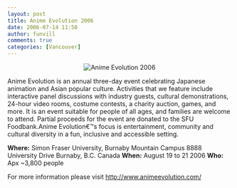 ```yaml
---
layout: post
title: Anime Evolution 2006
date: 2006-07-14 11:50
author: funvill
comments: true
categories: [Vancouver]
---
```


<p style="text-align: center"><img src="http://blog.abluestar.com/public/uploads/2006/07/02_topBanner.JPG" id="image20" alt="Anime Evolution 2006" /></p>

Anime Evolution is an annual three-day event celebrating Japanese animation and Asian popular culture. Activities that we feature include interactive panel discussions with industry guests, cultural demonstrations, 24-hour video rooms, costume contests, a charity auction, games, and more. It is an event suitable for people of all ages, and families are welcome to attend. Partial proceeds for the event are donated to the SFU Foodbank.Anime Evolution€™s focus is entertainment, community and cultural diversity in a fun, inclusive and accessible setting.

<strong>Where:</strong>
Simon Fraser University, Burnaby Mountain Campus
8888 University Drive
Burnaby, B.C.
Canada
<strong>When:</strong> August 19 to 21 2006
<strong>Who:</strong> Apx ~3,800 people

For more information please visit
<a href="http://www.animeevolution.com/">http://www.animeevolution.com/</a>
